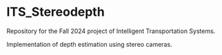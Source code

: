 # ITS_Stereodepth

Repository for the Fall 2024 project of Intelligent Transportation Systems.

Implementation of depth estimation using stereo cameras.
